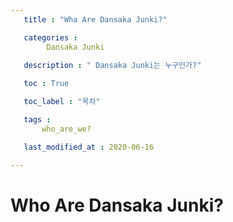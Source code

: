 ```yaml
---
   title : "Wha Are Dansaka Junki?" 

   categories : 
        Dansaka Junki
   
   description : " Dansaka Junki는 누구인가?"

   toc : True

   toc_label : "목차"

   tags : 
       who_are_we?

   last_modified_at : 2020-06-16

---
```

# Who Are Dansaka Junki?






